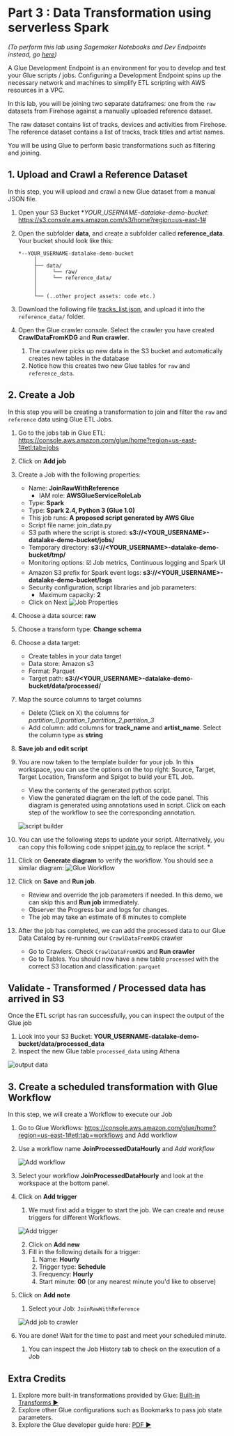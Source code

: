 # Part 3 : Data Transformation using serverless Spark 

_(To perform this lab using Sagemaker Notebooks and Dev Endpoints instead, go [here](../lab3_nb/))_

A Glue Development Endpoint is an environment for you to develop and test your Glue scripts / jobs.
Configuring a Development Endpoint spins up the necessary network and machines to simplify ETL scripting with AWS resources in a VPC. 

In this lab, you will be joining two separate dataframes: one from the `raw` datasets from Firehose against a manually uploaded reference dataset.

The raw dataset contains list of tracks, devices and activities from Firehose. 
The reference dataset contains a list of tracks, track titles and artist names.

You will be using Glue to perform basic transformations such as filtering and joining. 

## 1. Upload and Crawl a Reference Dataset
In this step, you will upload and crawl a new Glue dataset from a manual JSON file.

1. Open your S3 Bucket **YOUR_USERNAME-datalake-demo-bucket*: https://s3.console.aws.amazon.com/s3/home?region=us-east-1#
2. Open the subfolder **data**, and create a subfolder called **reference_data**. Your bucket should look like this: 

    ```
    *--YOUR_USERNAME-datalake-demo-bucket
         │
         ├── data/
         │     └── raw/
         │     └── reference_data/
         │     
         │
         └── (..other project assets: code etc.)
    ```
3. Download the following file [tracks_list.json](https://raw.githubusercontent.com/czhc/serverless-datalake-on-aws/master/lab3/tracks_list.json), and upload it into the `reference_data/` folder.

4. Open the Glue crawler console. Select the crawler you have created **CrawlDataFromKDG** and **Run crawler**.
	1. The crawlwer picks up new data in the S3 bucket and automatically creates new tables in the database
	2. Notice how this creates two new Glue tables for `raw` and `reference_data`. 

## 2. Create a Job
In this step you will be creating a transformation to join and filter the `raw` and `reference` data using Glue ETL Jobs.

1. Go to the jobs tab in Glue ETL: https://console.aws.amazon.com/glue/home?region=us-east-1#etl:tab=jobs
2. Click on **Add job**
3. Create a Job with the following properties: 
	* Name: **JoinRawWithReference**
    	* IAM role: **AWSGlueServiceRoleLab**
	* Type: **Spark**
	* Type: **Spark 2.4, Python 3 (Glue 1.0)**
	* This job runs: **A proposed script generated by AWS Glue**
	* Script file name: join_data.py
	* S3 path where the script is stored: **s3://<YOUR_USERNAME>-datalake-demo-bucket/jobs/**
	* Temporary directory: **s3://<YOUR_USERNAME>-datalake-demo-bucket/tmp/**
	* Monitoring options: :ballot_box_with_check: Job metrics, Continuous logging and Spark UI
	* Amazon S3 prefix for Spark event logs: **s3://<YOUR_USERNAME>-datalake-demo-bucket/logs**
	* Security configuration, script libraries and job parameters:
		* Maximum capacity: **2**
	* Click on Next
	![Job Properties](./img/job_properties.png)

4. Choose a data source: **raw**
5. Choose a transform type: **Change schema**
6. Choose a data target: 
	* Create tables in your data target
	* Data store: Amazon s3
	* Format: Parquet
	* Target path: **s3://<YOUR_USERNAME>-datalake-demo-bucket/data/processed/**
7. Map the source columns to target columns
	* Delete (Click on X) the columns for *partition_0*,*partition_1*,*partition_2*,*partition_3*
	* Add column: add columns for **track_name** and **artist_name**. Select the column type as **string**
8. **Save job and edit script**


9. You are now taken to the template builder for your job. In this workspace, you can use the options on the top right: Source, Target, Target Location, Transform and Spigot to build your ETL Job.
	* View the contents of the generated python script. 
	* View the generated diagram on the left of the code panel. This diagram is generated using annotations used in script. Click on each step of the workflow to see the corresponding annotation.

	![script builder](./img/script_editor_2.png)

10. You can use the following steps to update your script. Alternatively, you can copy this following code snippet [join.py](./join.py) to replace the script.
	*  

11. Click on **Generate diagram** to verify the workflow. You should see a similar diagram: 
	![Glue Workflow](./img/new_workflow.png)	

12. Click on **Save** and **Run job**.
	* Review and override the job parameters if needed. In this demo, we can skip this and **Run job** immediately.
	* Observer the Progress bar and logs for changes. 
	* The job may take an estimate of 8 minutes to complete

13. After the job has completed, we can add the processed data to our Glue Data Catalog by re-running our `CrawlDataFromKDG` crawler
	* Go to Crawlers. Check `CrawlDataFromKDG` and **Run crawler**
	* Go to Tables. You should now have a new table `processed` with the correct S3 location and classification: `parquet`


## Validate - Transformed / Processed data has arrived in S3

Once the ETL script has ran successfully, you can inspect the output of the Glue job 

1. Look into your S3 Bucket: **YOUR_USERNAME-datalake-demo-bucket/data/processed_data**
2. Inspect the new Glue table `processed_data` using Athena

![output data](./img/processed_data.png)


## 3. Create a scheduled transformation with Glue Workflow

In this step, we will create a Workflow to execute our Job

1. Go to Glue Workflows: https://console.aws.amazon.com/glue/home?region=us-east-1#etl:tab=workflows and Add workflow
2. Use a workflow name **JoinProcessedDataHourly** and *Add workflow* 

	![Add workflow](./img/add_workflow.png)

3. Select your workflow **JoinProcessedDataHourly** and look at the workspace at the bottom panel.
4. Click on **Add trigger**
	1. We must first add a trigger to start the job. We can create and reuse triggers for different Workflows.

	![Add trigger](./img/add_trigger.png)

	2. Click on **Add new**
	3. Fill in the following details for a trigger:
		1. Name: **Hourly**
		2. Trigger type: **Schedule**
		3. Frequency: **Hourly**
		4. Start minute: **00** (or any nearest minute you'd like to observe)

5. Click on **Add note**
	1. Select your Job: `JoinRawWithReference`

	![Add job to crawler](./img/add_job_to_crawler.png)

6. You are done! Wait for the time to past and meet your scheduled minute.
	1. You can inspect the Job History tab to check on the execution of a Job


## Extra Credits

1. Explore more built-in transformations provided by Glue: [Built-in Transforms :arrow_forward:](https://docs.aws.amazon.com/glue/latest/dg/built-in-transforms.html)
2. Explore other Glue configurations such as Bookmarks to pass job state parameters.
3. Explore the Glue developer guide here: [PDF :arrow_forward:](https://docs.aws.amazon.com/glue/latest/dg/glue-dg.pdf) 

